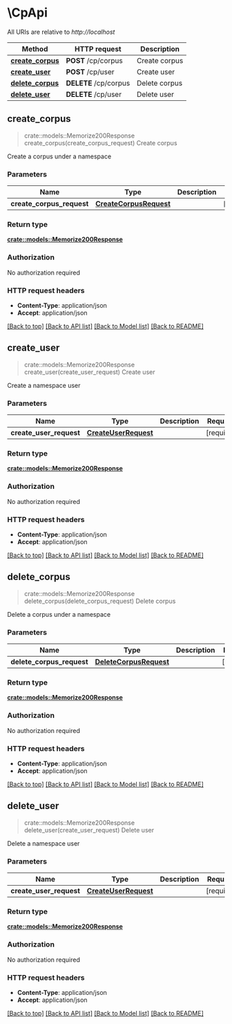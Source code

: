 # \CpApi

All URIs are relative to *http://localhost*

Method | HTTP request | Description
------------- | ------------- | -------------
[**create_corpus**](CpApi.md#create_corpus) | **POST** /cp/corpus | Create corpus
[**create_user**](CpApi.md#create_user) | **POST** /cp/user | Create user
[**delete_corpus**](CpApi.md#delete_corpus) | **DELETE** /cp/corpus | Delete corpus
[**delete_user**](CpApi.md#delete_user) | **DELETE** /cp/user | Delete user



## create_corpus

> crate::models::Memorize200Response create_corpus(create_corpus_request)
Create corpus

Create a corpus under a namespace

### Parameters


Name | Type | Description  | Required | Notes
------------- | ------------- | ------------- | ------------- | -------------
**create_corpus_request** | [**CreateCorpusRequest**](CreateCorpusRequest.md) |  | [required] |

### Return type

[**crate::models::Memorize200Response**](memorize_200_response.md)

### Authorization

No authorization required

### HTTP request headers

- **Content-Type**: application/json
- **Accept**: application/json

[[Back to top]](#) [[Back to API list]](../README.md#documentation-for-api-endpoints) [[Back to Model list]](../README.md#documentation-for-models) [[Back to README]](../README.md)


## create_user

> crate::models::Memorize200Response create_user(create_user_request)
Create user

Create a namespace user

### Parameters


Name | Type | Description  | Required | Notes
------------- | ------------- | ------------- | ------------- | -------------
**create_user_request** | [**CreateUserRequest**](CreateUserRequest.md) |  | [required] |

### Return type

[**crate::models::Memorize200Response**](memorize_200_response.md)

### Authorization

No authorization required

### HTTP request headers

- **Content-Type**: application/json
- **Accept**: application/json

[[Back to top]](#) [[Back to API list]](../README.md#documentation-for-api-endpoints) [[Back to Model list]](../README.md#documentation-for-models) [[Back to README]](../README.md)


## delete_corpus

> crate::models::Memorize200Response delete_corpus(delete_corpus_request)
Delete corpus

Delete a corpus under a namespace

### Parameters


Name | Type | Description  | Required | Notes
------------- | ------------- | ------------- | ------------- | -------------
**delete_corpus_request** | [**DeleteCorpusRequest**](DeleteCorpusRequest.md) |  | [required] |

### Return type

[**crate::models::Memorize200Response**](memorize_200_response.md)

### Authorization

No authorization required

### HTTP request headers

- **Content-Type**: application/json
- **Accept**: application/json

[[Back to top]](#) [[Back to API list]](../README.md#documentation-for-api-endpoints) [[Back to Model list]](../README.md#documentation-for-models) [[Back to README]](../README.md)


## delete_user

> crate::models::Memorize200Response delete_user(create_user_request)
Delete user

Delete a namespace user

### Parameters


Name | Type | Description  | Required | Notes
------------- | ------------- | ------------- | ------------- | -------------
**create_user_request** | [**CreateUserRequest**](CreateUserRequest.md) |  | [required] |

### Return type

[**crate::models::Memorize200Response**](memorize_200_response.md)

### Authorization

No authorization required

### HTTP request headers

- **Content-Type**: application/json
- **Accept**: application/json

[[Back to top]](#) [[Back to API list]](../README.md#documentation-for-api-endpoints) [[Back to Model list]](../README.md#documentation-for-models) [[Back to README]](../README.md)

